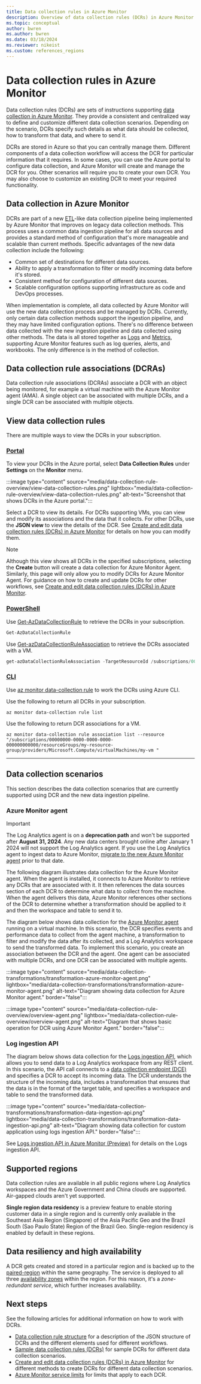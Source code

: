 ```yaml
---
title: Data collection rules in Azure Monitor
description: Overview of data collection rules (DCRs) in Azure Monitor including their contents and structure and how you can create and work with them.
ms.topic: conceptual
author: bwren
ms.author: bwren
ms.date: 03/18/2024
ms.reviewer: nikeist
ms.custom: references_regions
---
```


# Data collection rules in Azure Monitor
Data collection rules (DCRs) are sets of instructions supporting [data collection in Azure Monitor](../essentials/data-collection.md). They provide a consistent and centralized way to define and customize different data collection scenarios. Depending on the scenario, DCRs specify such details as what data should be collected, how to transform that data, and where to send it. 

DCRs are stored in Azure so that you can centrally manage them. Different components of a data collection workflow will access the DCR for particular information that it requires. In some cases, you can use the Azure portal to configure data collection, and Azure Monitor will create and manage the DCR for you. Other scenarios will require you to create your own DCR. You may also choose to customize an existing DCR to meet your required functionality.

## Data collection in Azure Monitor
DCRs are part of a new [ETL](/azure/architecture/data-guide/relational-data/etl)-like data collection pipeline being implemented by Azure Monitor that improves on legacy data collection methods. This process uses a common data ingestion pipeline for all data sources and provides a standard method of configuration that's more manageable and scalable than current methods. Specific advantages of the new data collection include the following:

- Common set of destinations for different data sources.
- Ability to apply a transformation to filter or modify incoming data before it's stored.
- Consistent method for configuration of different data sources.
- Scalable configuration options supporting infrastructure as code and DevOps processes.

When implementation is complete, all data collected by Azure Monitor will use the new data collection process and be managed by DCRs. Currently, only certain data collection methods support the ingestion pipeline, and they may have limited configuration options. There's no difference between data collected with the new ingestion pipeline and data collected using other methods. The data is all stored together as [Logs](../logs/data-platform-logs.md) and [Metrics](data-platform-metrics.md), supporting Azure Monitor features such as log queries, alerts, and workbooks. The only difference is in the method of collection.


## Data collection rule associations (DCRAs)
Data collection rule associations (DCRAs) associate a DCR with an object being monitored, for example a virtual machine with the Azure Monitor agent (AMA). A single object can be associated with multiple DCRs, and a single DCR can be associated with multiple objects.


## View data collection rules
There are multiple ways to view the DCRs in your subscription.

### [Portal](#tab/portal)
To view your DCRs in the Azure portal, select **Data Collection Rules** under **Settings** on the **Monitor** menu.

:::image type="content" source="media/data-collection-rule-overview/view-data-collection-rules.png" lightbox="media/data-collection-rule-overview/view-data-collection-rules.png" alt-text="Screenshot that shows DCRs in the Azure portal.":::

Select a DCR to view its details. For DCRs supporting VMs, you can view and modify its associations and the data that it collects. For other DCRs, use the **JSON view** to view the details of the DCR. See [Create and edit data collection rules (DCRs) in Azure Monitor](./data-collection-rule-create-edit.md) for details on how you can modify them.

> [!NOTE]
> Although this view shows all DCRs in the specified subscriptions, selecting the **Create** button will create a data collection for Azure Monitor Agent. Similarly, this page will only allow you to modify DCRs for Azure Monitor Agent. For guidance on how to create and update DCRs for other workflows, see [Create and edit data collection rules (DCRs) in Azure Monitor](./data-collection-rule-create-edit.md).

### [PowerShell](#tab/powershell)
Use [Get-AzDataCollectionRule](/powershell/module/az.monitor/get-azdatacollectionrule) to retrieve the DCRs in your subscription.


```powershell
Get-AzDataCollectionRule 
```

Use [Get-azDataCollectionRuleAssociation](/powershell/module/az.monitor/get-azdatacollectionruleassociation) to retrieve the DCRs associated with a VM. 

```powershell
get-azDataCollectionRuleAssociation -TargetResourceId /subscriptions/00000000-0000-0000-0000-000000000000/resourceGroups/my-resource-group/providers/Microsoft.Compute/virtualMachines/my-vm | foreach {Get-azDataCollectionRule -RuleId $_.DataCollectionRuleId }
```

### [CLI](#tab/cli)
Use [az monitor data-collection rule](/cli/azure/monitor/data-collection/rule) to work the DCRs using Azure CLI.

Use the following to return all DCRs in your subscription.

```azurecli
az monitor data-collection rule list
```

Use the following to return DCR associations for a VM.

```azurecli
az monitor data-collection rule association list --resource "/subscriptions/00000000-0000-0000-0000-000000000000/resourceGroups/my-resource-group/providers/Microsoft.Compute/virtualMachines/my-vm "
```
---


## Data collection scenarios
This section describes the data collection scenarios that are currently supported using DCR and the new data ingestion pipeline.

### Azure Monitor agent

>[!IMPORTANT]
>The Log Analytics agent is on a **deprecation path** and won't be supported after **August 31, 2024**. Any new data centers brought online after January 1 2024 will not support the Log Analytics agent. If you use the Log Analytics agent to ingest data to Azure Monitor, [migrate to the new Azure Monitor agent](../agents/azure-monitor-agent-migration.md) prior to that date.
>

The following diagram illustrates data collection for the Azure Monitor agent. When the agent is installed, it connects to Azure Monitor to retrieve any DCRs that are associated with it. It then references the data sources section of each DCR to determine what data to collect from the machine. When the agent delivers this data,  Azure Monitor references other sections of the DCR to determine whether a transformation should be applied to it and then the workspace and table to send it to.

The diagram below shows data collection for the [Azure Monitor agent](../agents/azure-monitor-agent-overview.md) running on a virtual machine. In this scenario, the DCR specifies events and performance data to collect from the agent machine, a transformation to filter and modify the data after its collected, and a Log Analytics workspace to send the transformed data. To implement this scenario, you create an association between the DCR and the agent. One agent can be associated with multiple DCRs, and one DCR can be associated with multiple agents.

:::image type="content" source="media/data-collection-transformations/transformation-azure-monitor-agent.png" lightbox="media/data-collection-transformations/transformation-azure-monitor-agent.png" alt-text="Diagram showing data collection for Azure Monitor agent." border="false":::

:::image type="content" source="media/data-collection-rule-overview/overview-agent.png" lightbox="media/data-collection-rule-overview/overview-agent.png" alt-text="Diagram that shows basic operation for DCR using Azure Monitor Agent." border="false":::


### Log ingestion API
The diagram below shows data collection for the [Logs ingestion API](../logs/logs-ingestion-api-overview.md), which allows you to send data to a Log Analytics workspace from any REST client. In this scenario, the API call connects to a [data collection endpoint (DCE)](data-collection-endpoint-overview.md) and specifies a DCR to accept its incoming data. The DCR understands the structure of the incoming data, includes a transformation that ensures that the data is in the format of the target table, and specifies a workspace and table to send the transformed data.

:::image type="content" source="media/data-collection-transformations/transformation-data-ingestion-api.png" lightbox="media/data-collection-transformations/transformation-data-ingestion-api.png" alt-text="Diagram showing data collection for custom application using logs ingestion API." border="false":::

See [Logs ingestion API in Azure Monitor (Preview)](../logs/logs-ingestion-api-overview.md) for details on the Logs ingestion API.






## Supported regions
Data collection rules are available in all public regions where Log Analytics workspaces and the Azure Government and China clouds are supported. Air-gapped clouds aren't yet supported.

**Single region data residency** is a preview feature to enable storing customer data in a single region and is currently only available in the Southeast Asia Region (Singapore) of the Asia Pacific Geo and the Brazil South (Sao Paulo State) Region of the Brazil Geo. Single-region residency is enabled by default in these regions.

## Data resiliency and high availability
A DCR gets created and stored in a particular region and is backed up to the [paired-region](../../availability-zones/cross-region-replication-azure.md#azure-paired-regions) within the same geography. The service is deployed to all three [availability zones](../../availability-zones/az-overview.md#availability-zones) within the region. For this reason, it's a *zone-redundant service*, which further increases availability.

## Next steps
See the following articles for additional information on how to work with DCRs.

- [Data collection rule structure](data-collection-rule-structure.md) for a description of the JSON structure of DCRs and the different elements used for different workflows.
- [Sample data collection rules (DCRs)](data-collection-rule-samples.md) for sample DCRs for different data collection scenarios.
- [Create and edit data collection rules (DCRs) in Azure Monitor](./data-collection-rule-create-edit.md) for different methods to create DCRs for different data collection scenarios.
- [Azure Monitor service limits](../service-limits.md#data-collection-rules) for limits that apply to each DCR.
